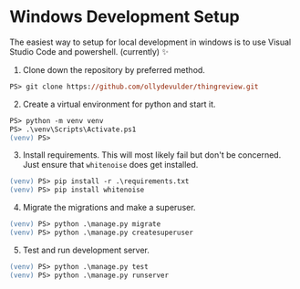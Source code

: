# Windows Development Setup

The easiest way to setup for local development in windows is
to use Visual Studio Code and powershell. (currently) :sparkles:

1. Clone down the repository by preferred method.
```ps
PS> git clone https://github.com/ollydevulder/thingreview.git
```

2. Create a virtual environment for python and start it.
```ps
PS> python -m venv venv
PS> .\venv\Scripts\Activate.ps1
(venv) PS>
```

3. Install requirements. This will most likely fail but don't be
   concerned. Just ensure that `whitenoise` does get installed.
```ps
(venv) PS> pip install -r .\requirements.txt
(venv) PS> pip install whitenoise
```

4. Migrate the migrations and make a superuser.
```ps
(venv) PS> python .\manage.py migrate
(venv) PS> python .\manage.py createsuperuser
```

5. Test and run development server.
```ps
(venv) PS> python .\manage.py test
(venv) PS> python .\manage.py runserver
```